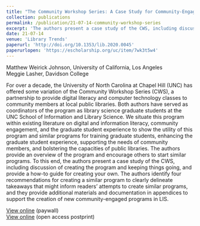 ```yaml
---
title: "The Community Workshop Series: A Case Study for Community-Engaged Learning in LIS"
collection: publications
permalink: /publication/21-07-14-community-workshop-series
excerpt: 'The authors present a case study of the CWS, including discussion of creating the program and keeping things going, and provide a how-to guide for creating your own.'
date: 21-07-14
venue: 'Library Trends'
paperurl: 'http://doi.org/10.1353/lib.2020.0045'
paperurlopen: 'https://escholarship.org/uc/item/7wk3t5w4'
--- 
```

Matthew Weirick Johnson, University of California, Los Angeles  
Meggie Lasher, Davidson College

For over a decade, the University of North Carolina at Chapel Hill (UNC) has offered some variation of the Community Workshop Series (CWS), a partnership to provide digital literacy and computer technology classes to community members at local public libraries. Both authors have served as coordinators of the program as library science graduate students at the UNC School of Information and Library Science. We situate this program within existing literature on digital and information literacy, community engagement, and the graduate student experience to show the utility of this program and similar programs for training graduate students, enhancing the graduate student experience, supporting the needs of community members, and bolstering the capacities of public libraries. The authors provide an overview of the program and encourage others to start similar programs. To this end, the authors present a case study of the CWS, including discussion of creating the program and keeping things going, and provide a how-to guide for creating your own. The authors identify four recommendations for creating a similar program to clearly delineate takeaways that might inform readers’ attempts to create similar programs, and they provide additional materials and documentation in appendices to support the creation of new community-engaged programs in LIS.

[View online](http://doi.org/10.1353/lib.2020.0045) (paywall)  
[View online](https://escholarship.org/uc/item/7wk3t5w4) (open access postprint)
